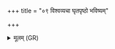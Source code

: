 +++
title = "०९ विश्वव्यचा घृतपृष्ठो भविष्यम्"

+++
<details><summary>मूलम् (GR)</summary>

विश्वव्यचा घृतपृष्ठो भविष्यं  
सयोनिर् लोकम् उप याहि विद्वान् ।  
वर्षवृद्धम् उप यच्छ शूर्पे  
त्विषिं पलावान् अप तद् विनक्तु ॥
</details>